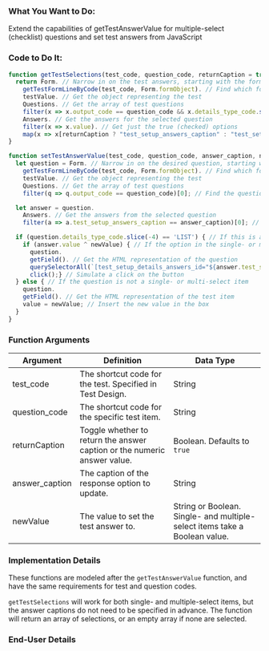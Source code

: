### What You Want to Do:
Extend the capabilities of getTestAnswerValue for multiple-select (checklist) questions and set test answers from JavaScript

### Code to Do It:
```javascript
function getTestSelections(test_code, question_code, returnCaption = true) {
  return Form. // Narrow in on the test answers, starting with the form object itself.
    getTestFormLineByCode(test_code, Form.formObject). // Find which form line holds the test, by the test_code argument
    testValue. // Get the object representing the test
    Questions. // Get the array of test questions
    filter(x => x.output_code == question_code && x.details_type_code.slice(-4) == "LIST")[0]. // Find the question that matches the question_code argument, assuming it is a single- or multi-select item (SINGLELIST or MULTILIST)
    Answers. // Get the answers for the selected question
    filter(x => x.value). // Get just the true (checked) options
    map(x => x[returnCaption ? "test_setup_answers_caption" : "test_setup_answers_value"]) // Across the array of selected options, return either the caption of the response or its numeric value.
}

function setTestAnswerValue(test_code, question_code, answer_caption, newValue) {
  let question = Form. // Narrow in on the desired question, starting with the form object itself.
    getTestFormLineByCode(test_code, Form.formObject). // Find which form line holds the test, by the test_code argument
    testValue. // Get the object representing the test
    Questions. // Get the array of test questions
    filter(q => q.output_code == question_code)[0]; // Find the question that matches the question_code argument

  let answer = question.
    Answers. // Get the answers from the selected question
    filter(a => a.test_setup_answers_caption == answer_caption)[0]; // Get the answer with a caption that matches the answer_caption argument

  if (question.details_type_code.slice(-4) == 'LIST') { // If this is a single- or multi-select test question
    if (answer.value ^ newValue) { // If the option in the single- or multi-select question is checked, or the newValue argument is true, but not both
      question.
      getField(). // Get the HTML representation of the question
      querySelectorAll(`[test_setup_details_answers_id="${answer.test_setup_details_answers_id}"]`)[0]. // Find the HTML representation of the selected answer
      click();} // Simulate a click on the button 
  } else { // If the question is not a single- or multi-select item
    question.
    getField(). // Get the HTML representation of the test item
    value = newValue; // Insert the new value in the box
  }
}
```

### Function Arguments
|Argument       |Definition |Data Type|
|---            |---        |---      |
|test_code|The shortcut code for the test. Specified in Test Design.|String|
|question_code|The shortcut code for the specific test item.|String|
|returnCaption|Toggle whether to return the answer caption or the numeric answer value. |Boolean. Defaults to `true`|
|answer_caption|The caption of the response option to update.|String|
|newValue|The value to set the test answer to.|String or Boolean. Single- and multiple-select items take a Boolean value.|

### Implementation Details
These functions are modeled after the `getTestAnswerValue` function, and have the same requirements for test and question codes.

`getTestSelections` will work for both single- and multiple-select items, but the answer captions do not need to be specified in advance. The function will return an array of selections, or an empty array if none are selected.

### End-User Details
